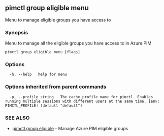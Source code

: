 ## pimctl group eligible menu

Menu to manage eligible groups you have access to

### Synopsis

Menu to manage all the eligible groups you have access to in Azure PIM

```
pimctl group eligible menu [flags]
```

### Options

```
  -h, --help   help for menu
```

### Options inherited from parent commands

```
  -p, --profile string   The cache profile name for pimctl. Enables running multiple sessions with different users at the same time. [env: PIMCTL_PROFILE] (default "default")
```

### SEE ALSO

* [pimctl group eligible](pimctl_group_eligible.md)	 - Manage Azure PIM eligible groups

